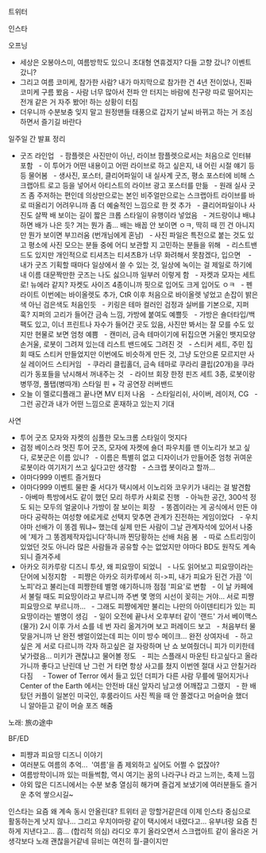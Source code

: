 


트위터




인스타



오프닝
- 세상은 오봉야스미, 여름방학도 있으니 초대형 연휴겠지? 다들 고향 갔니? 이벤트 갔니?
- 그리고 여름 코미케, 참가한 사람? 내가 마지막으로 참가한 건 4년 전이었나, 진짜 코미케 구름 봤음
- 사람 너무 많아서 전파 안 터지는 바람에 친구랑 따로 떨어지는 전개 같은 거 자주 봤어! 하는 상황이 터짐
- 더우니까 수분보충 잊지 말고 원정맨들 태풍으로 갑자기 날씨 바뀌고 하는 거 조심하면서 즐기길 바란다

일주일 간 발표 정리
- 굿즈 라인업
  - 팜플렛은 사진만이 아닌, 라이브 팜플렛으로서는 처음으로 인터뷰 포함
  - 이 투어가 어떤 내용이고 어떤 라이브로 하고 싶은지, 내 어린 시절 얘기 등등 물어봄
  - 생사진, 포스터, 클리어파일이 내 실사계 굿즈, 평소 포스터에 비해 스크랩아트 로고 등을 넣어서 아티스트의 라이브 광고 포스터를 만듦
  - 원래 실사 굿즈 좀 주저하는 편인데 의상만으로는 본인 비주얼만으로는 스크랩아트 라이브를 바로 떠올리기 어려우니까 좀 더 예술적인 느낌으로 한 컷 추가
  - 클리어파일이나 사진도 살짝 배 보이는 길이 짧은 크롭 스타일이 유행이라 넣었음
  - 겨드랑이냐 배냐 하면 배가 나은 듯? 겨는 뭔가 좀... 배는 배꼽 안 보이면 ㅇㅋ, 딱히 때 낀 건 아니지만 뭔가 보이면 부끄러움 (번개님에게 혼남)
  - 사진 파일은 특전으로 붙는 것도 있고 평소에 사진 모으는 분들 중에 어디 보관할 지 고민하는 분들을 위해
  - 리스트밴드도 있지만 개인적으로 티셔츠는 티셔츠B가 너무 화려해서 못참겠다, 입으면 
  - 내가 굿즈 기획할 때마다 일상에서 쓸 수 있는 것, 일상에 녹이는 걸 제일로 하기에 내 이름 대문짝만한 굿즈는 나도 싫으니까 일부러 이렇게 함
  - 자켓과 모자는 세트로! 뉴에라 같지? 자켓도 사이즈 4종이니까 핏으로 입어도 크게 입어도 ㅇㅋ
  - 펜라이트 이번에는 바이올렛도 추가, CtR 이후 처음으로 바이올렛 넣었고 손잡이 밝은 색 아닌 검은색도 처음인듯
  - 키링은 테마 컬러인 검정과 실버를 기본으로, 지퍼 훅? 지퍼의 고리가 들어간 금속 느낌, 가방에 붙여도 예쁠듯
  - 가방은 숄더타입/백팩도 있고, 이너 프린트나 자수가 들어간 곳도 있음, 사진만 봐서는 잘 모를 수도 있지만 현물로 보면 엄청 예쁨
  - 캔미러, 금속 테마이기에 뒤집으면 거울인 뱃지모양 손거울, 로봇이 그려져 있는데 리스트 밴드에도 그려진 것
  - 스티커 세트, 주민 집회 때도 스티커 만들었지만 이번에도 비슷하게 만든 것, 그냥 도안으론 모르지만 사실 레이어드 스티커임
  - 쿠라리 클립홀더, 금속 테마로 쿠라리 클립(20개)을 쿠라리가 동포들을 낚시해서 꺼내주는 것
  - 라이브 회장 한정 핀즈 세트 3종, 로봇이랑 병뚜껑, 풀탭(병따개) 스타일 핀 + 각 공연장 러버밴드
- 오늘 이 멜로디플래그 끝나면 MV 티저 나옴
  - 스타일리쉬, 사이버, 레이저, CG
  - 그런 공간과 내가 어떤 느낌으로 혼재하고 있는지 기대

사연
- 투어 굿즈 모자와 자켓의 심플한 모노크롬 스타일이 멋지다
- 검정 베이스라 멋진 투어 굿즈, 모자에 자켓에 숄더 파우치를 맨 이노리가 보고 싶다, 로봇군은 이름 있니?
  - 이름은 특별히 없고 디자이너가 만들어준 엄청 귀여운 로봇이라 여기저기 쓰고 싶다고만 생각함
  - 스크랩 봇이라고 할까...
- 야마다999 이벤트 즐거웠다
- 야마다999 이벤트 물판 줄 서다가 택시에서 이노리와 코우키가 내리는 걸 발견함
  - 아베마 특방에서도 같이 했던 모리 하루카 사회로 진행
  - 아늑한 공간, 300석 정도 되는 모두의 얼굴이나 가방이 잘 보이는 회장
  - 똥겜이라는 게 공식에서 만든 야마다 공략하는 여성향 에로게로 선택지 맞추면 관계가 진전하는 게임이었다
  - 우치야마 선배가 이 똥겜 뭐냐~ 했는데 실제 만든 사람이 그날 관계자석에 있어서 나중에 '제가 그 똥겜제작자입니다'하니까 찐당황하는 선배 처음 봄
  - 따로 스트리밍이 있었던 것도 아니라 많은 사람들과 공유할 수는 없었지만 야마다 BD도 원작도 계속되니 즐겨주세
- 아카오 히카루랑 디즈니 투샷, 왜 피요땅이 되었니
  - 나도 읽어보고 피요땅이라는 단어에 뇌정지함
  - 피쨩은 아카오 히카루에서 히->피, 내가 피요가 된건 가끔 '이노피'라고 불리는데 피쨩한테 별명 얘기하니까 점점 '피요'로 변함
  - 이 날 카페에서 불릴 때도 피요땅이라고 부르니까 주변 몇 명의 시선이 꽂히는 거야... 서로 피쨩 피요땅으로 부르니까...
  - 그래도 피쨩에게만 불리는 나만의 아이덴티티가 있는 피요땅이라는 별명이 생김
  - 일이 오전에 끝나서 오후부터 같이 '랜드' 가서 베이맥스(물가) 2시 이후 가서 쇼를 네 번 자리 옮겨가며 보고 퍼레이드 보고
  - 처음부터 물 맞을거니까 난 완전 쌩얼이었는데 피는 이미 방수 메이크... 완전 상여자네
  - 하고 싶은 게 서로 다르니까 각자 하고싶은 걸 자랑하며 난 쇼 보여줬더니 피가 미키한테 낯가렸음... 미키가 괜찮냐고 물어볼 정도
  - 피는 스플래시 마운틴 타고싶다고 올라가니까 좋다고 난린데 난 그런 거 타면 항상 사고를 쳤지 이번엔 절대 사고 안칠거라 다짐
    - Tower of Terror 에서 들고 있던 더피가 다른 사람 무릎에 떨어지거나 Center of the Earth 에서는 안전바 대신 앞자리 남고생 어깨잡고 그랬지
  - 한 배 탔던 커플이 일본인 미국인, 후룸라이드 사진 찍을 때 안 쫄겠다고 머슬머슬 했더니 알아듣고 같이 머슬 포즈 해줌

노래: 旅の途中

BF/ED
- 피쨩과 피요땅 디즈니 이야기
- 여러분도 여름의 추억...  '여름'을 좀 제외하고 싶어도 어쩔 수 없잖아?
- 여름방학이니까 있는 떠들썩함, 역시 여기는 꿈의 나라구나 라고 느끼는, 축제 느낌
- 야외 많은 디즈니에서는 수분 보충 열심히 해가며 즐겁게 보냈기에 여러분들도 즐거운 추억 쌓으시길~

인스타는 요즘 왜 계속 동시 안올린대? 트위터 곧 망할거같은데 이제 인스타 중심으로 활동하는게 낫지 않나...
그리고 우치야마랑 같이 택시에서 내렸다고... 유부녀랑 요즘 친하게 지낸다고... 흠... (합리적 의심)
라디오 후기 올라오면서 스크랩아트 같이 올라온 거 생각보다 노래 괜찮을거같네 뮤비는 여전히 월-클이지만

